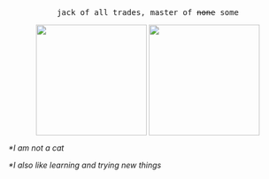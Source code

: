 
<p align="center">
<samp>jack of all trades, master of <s>none</s> some</samp>

<p align="center">
<img align="center" height="200px" src="https://github-readme-stats.vercel.app/api?username=EllairaT&show_icons=true&theme=radical">
<img align="center"   height="200px" src="https://github-readme-stats.vercel.app/api/top-langs/?username=EllairaT&theme=radical&layout=compact">
</p>

*\*I am not a cat*

*\*I also like learning and trying new things*
